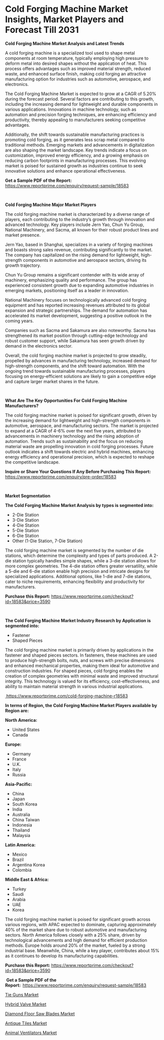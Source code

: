 <p><h1>Cold Forging Machine Market Insights, Market Players and Forecast Till 2031</h1></p><p><strong>Cold Forging Machine Market Analysis and Latest Trends</strong></p>
<p><p>A cold forging machine is a specialized tool used to shape metal components at room temperature, typically employing high pressure to deform metal into desired shapes without the application of heat. This process offers advantages such as improved material strength, reduced waste, and enhanced surface finish, making cold forging an attractive manufacturing option for industries such as automotive, aerospace, and electronics.</p><p>The Cold Forging Machine Market is expected to grow at a CAGR of 5.20% during the forecast period. Several factors are contributing to this growth, including the increasing demand for lightweight and durable components in various applications. Innovations in machine technology, such as automation and precision forging techniques, are enhancing efficiency and productivity, thereby appealing to manufacturers seeking competitive advantages.</p><p>Additionally, the shift towards sustainable manufacturing practices is promoting cold forging, as it generates less scrap metal compared to traditional methods. Emerging markets and advancements in digitalization are also shaping the market landscape. Key trends indicate a focus on customization, improved energy efficiency, and a growing emphasis on reducing carbon footprints in manufacturing processes. This evolving market is poised for sustained growth as industries continue to seek innovative solutions and enhance operational effectiveness.</p></p>
<p><strong>Get a Sample PDF of the Report:&nbsp;</strong> <a href="https://www.reportprime.com/enquiry/request-sample/18583?utm_campaign=9&utm_medium=2&utm_source=Github&utm_content=ia&utm_term=25122024&utm_id=cold-forging-machine">https://www.reportprime.com/enquiry/request-sample/18583</a></p>
<p>&nbsp;</p>
<p><strong>Cold Forging Machine Major Market Players</strong></p>
<p><p>The cold forging machine market is characterized by a diverse range of players, each contributing to the industry’s growth through innovation and advanced technology. Key players include Jern Yao, Chun Yu Group, National Machinery, and Sacma, all known for their robust product lines and market presence.</p><p>Jern Yao, based in Shanghai, specializes in a variety of forging machines and boasts strong sales revenue, contributing significantly to the market. The company has capitalized on the rising demand for lightweight, high-strength components in automotive and aerospace sectors, driving its growth trajectory.</p><p>Chun Yu Group remains a significant contender with its wide array of machinery, emphasizing quality and performance. The group has experienced consistent growth due to expanding automotive industries in emerging markets, positioning itself as a leader in innovation.</p><p>National Machinery focuses on technologically advanced cold forging equipment and has reported increasing revenues attributed to its global expansion and strategic partnerships. The demand for automation has accelerated its market development, suggesting a positive outlook in the coming years.</p><p>Companies such as Sacma and Sakamura are also noteworthy. Sacma has strengthened its market position through cutting-edge technology and robust customer support, while Sakamura has seen growth driven by demand in the electronics sector.</p><p>Overall, the cold forging machine market is projected to grow steadily, propelled by advances in manufacturing technology, increased demand for high-strength components, and the shift toward automation. With the ongoing trend towards sustainable manufacturing processes, players focusing on energy-efficient solutions are likely to gain a competitive edge and capture larger market shares in the future.</p></p>
<p>&nbsp;</p>
<p><strong>What Are The Key Opportunities For Cold Forging Machine Manufacturers?</strong></p>
<p><p>The cold forging machine market is poised for significant growth, driven by the increasing demand for lightweight and high-strength components in automotive, aerospace, and manufacturing sectors. The market is projected to expand at a CAGR of 4-6% over the next five years, attributed to advancements in machinery technology and the rising adoption of automation. Trends such as sustainability and the focus on reducing material waste are propelling innovation in cold forging processes. Future outlook indicates a shift towards electric and hybrid machines, enhancing energy efficiency and operational precision, which is expected to reshape the competitive landscape.</p></p>
<p><strong>Inquire or Share Your Questions If Any Before Purchasing This Report:</strong> <a href="https://www.reportprime.com/enquiry/pre-order/18583?utm_campaign=9&utm_medium=2&utm_source=Github&utm_content=ia&utm_term=25122024&utm_id=cold-forging-machine">https://www.reportprime.com/enquiry/pre-order/18583</a></p>
<p>&nbsp;</p>
<p><strong>Market Segmentation</strong></p>
<p><strong>The Cold Forging Machine Market Analysis by types is segmented into:</strong></p>
<p><ul><li>2-Die Station</li><li>3-Die Station</li><li>4-Die Station</li><li>5-Die Station</li><li>6-Die Station</li><li>Other (1-Die Station, 7-Die Station)</li></ul></p>
<p><p>The cold forging machine market is segmented by the number of die stations, which determine the complexity and types of parts produced. A 2-die station typically handles simple shapes, while a 3-die station allows for more complex geometries. The 4-die station offers greater versatility, while a 5-die and 6-die station enable high precision and intricate designs for specialized applications. Additional options, like 1-die and 7-die stations, cater to niche requirements, enhancing flexibility and productivity for manufacturers.</p></p>
<p><strong>Purchase this Report:&nbsp;</strong><a href="https://www.reportprime.com/checkout?id=18583&price=3590&utm_campaign=9&utm_medium=2&utm_source=Github&utm_content=ia&utm_term=25122024&utm_id=cold-forging-machine">https://www.reportprime.com/checkout?id=18583&price=3590</a></p>
<p>&nbsp;</p>
<p><strong>The Cold Forging Machine Market Industry Research by Application is segmented into:</strong></p>
<p><ul><li>Fastener</li><li>Shaped Pieces</li></ul></p>
<p><p>The cold forging machine market is primarily driven by applications in the fastener and shaped pieces sectors. In fasteners, these machines are used to produce high-strength bolts, nuts, and screws with precise dimensions and enhanced mechanical properties, making them ideal for automotive and construction industries. For shaped pieces, cold forging enables the creation of complex geometries with minimal waste and improved structural integrity. This technology is valued for its efficiency, cost-effectiveness, and ability to maintain material strength in various industrial applications.</p></p>
<p><a href="https://www.reportprime.com/cold-forging-machine-r18583?utm_campaign=9&utm_medium=2&utm_source=Github&utm_content=ia&utm_term=25122024&utm_id=cold-forging-machine">&nbsp;https://www.reportprime.com/cold-forging-machine-r18583</a></p>
<p><strong>In terms of Region, the Cold Forging Machine Market Players available by Region are:</strong></p>
<p>
    <p> <strong> North America: </strong>
        <ul>
            <li>United States</li>
            <li>Canada</li>
        </ul>
        </p> 
    <p> <strong> Europe: </strong>
        <ul>
            <li>Germany</li>
            <li>France</li>
            <li>U.K.</li>
            <li>Italy</li>
            <li>Russia</li>
        </ul>
        </p> 
    <p> <strong> Asia-Pacific: </strong>
        <ul>
            <li>China</li>
            <li>Japan</li>
            <li>South Korea</li>
            <li>India</li>
            <li>Australia</li>
            <li>China Taiwan</li>
            <li>Indonesia</li>
            <li>Thailand</li>
            <li>Malaysia</li>
        </ul>
        </p> 
    <p> <strong> Latin America: </strong>
        <ul>
            <li>Mexico</li>
            <li>Brazil</li>
            <li>Argentina Korea</li>
            <li>Colombia</li>
        </ul>
        </p> 
    <p> <strong> Middle East & Africa: </strong>
        <ul>
            <li>Turkey</li>
            <li>Saudi</li>
            <li>Arabia</li>
            <li>UAE</li>
            <li>Korea</li>
        </ul>
    </p>
    </p>
<p><p>The cold forging machine market is poised for significant growth across various regions, with APAC expected to dominate, capturing approximately 40% of the market share due to robust automotive and manufacturing sectors. North America follows closely with a 25% share, driven by technological advancements and high demand for efficient production methods. Europe holds around 20% of the market, fueled by a strong industrial base. Meanwhile, China, while a key player, contributes about 15% as it continues to develop its manufacturing capabilities.</p></p>
<p><strong>Purchase this Report: </strong><a href="https://www.reportprime.com/checkout?id=18583&price=3590&utm_campaign=9&utm_medium=2&utm_source=Github&utm_content=ia&utm_term=25122024&utm_id=cold-forging-machine">https://www.reportprime.com/checkout?id=18583&price=3590</a></p>
<p>&nbsp;<strong>Get a Sample PDF of the Report:&nbsp;&nbsp;</strong><a href="https://www.reportprime.com/enquiry/request-sample/18583?utm_campaign=9&utm_medium=2&utm_source=Github&utm_content=ia&utm_term=25122024&utm_id=cold-forging-machine">https://www.reportprime.com/enquiry/request-sample/18583</a></p>
<p><strong></strong></p>
<p><p><a href="https://github.com/SanjidaMahmud54/Market-Research-Report-List-1/blob/main/tie-guns-market.md?utm_campaign=9&utm_medium=2&utm_source=Github&utm_content=ia&utm_term=25122024&utm_id=cold-forging-machine">Tie Guns Market</a></p><p><a href="https://www.linkedin.com/pulse/finding-growth-prospectsaided-through-hybrid-valve-market-studys-jmdyc?utm_campaign=9&utm_medium=2&utm_source=Github&utm_content=ia&utm_term=25122024&utm_id=cold-forging-machine">Hybrid Valve Market</a></p><p><a href="https://www.linkedin.com/pulse/diamond-floor-saw-blades-market-global-regional-analysis-focus-ywbxc?utm_campaign=9&utm_medium=2&utm_source=Github&utm_content=ia&utm_term=25122024&utm_id=cold-forging-machine">Diamond Floor Saw Blades Market</a></p><p><a href="https://www.linkedin.com/pulse/global-antique-tiles-market-size-trends-analysis-regional-uda4f?utm_campaign=9&utm_medium=2&utm_source=Github&utm_content=ia&utm_term=25122024&utm_id=cold-forging-machine">Antique Tiles Market</a></p><p><a href="https://github.com/WashimHussain441/Market-Research-Report-List-1/blob/main/animal-ventilators-market.md?utm_campaign=9&utm_medium=2&utm_source=Github&utm_content=ia&utm_term=25122024&utm_id=cold-forging-machine">Animal Ventilators Market</a></p></p>